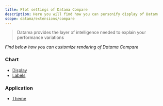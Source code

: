 ```yaml
---
title: Plot settings of Datama Compare
description: Here you will find how you can personify display of Datama compare plots
scope: datama/extensions/compare
---
```


> Datama provides the layer of intelligence needed to explain your performance variations

_Find below how you can customize rendering of Datama Compare_

### Chart

- [Display]({{site.url}}/{{site.baseurl}}/extensions/datama-compare/settings/waterfall/display.html)
- [Labels]({{site.url}}/{{site.baseurl}}/extensions/datama-compare/settings/waterfall/labels.html)

### Application

- [Theme]({{site.url}}/{{site.baseurl}}/extensions/datama-compare/settings/application/theme.html)
